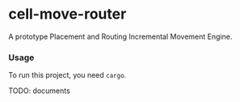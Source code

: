# cell-move-router
A prototype Placement and Routing Incremental Movement Engine.

### Usage
To run this project, you need `cargo`.

TODO: documents

